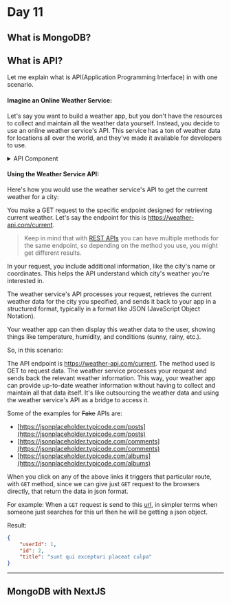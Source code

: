 # Day 11

## What is MongoDB?


## What is API?

Let me explain what is API(Application Programming Interface) in with one scenario.

#### Imagine an Online Weather Service:

Let's say you want to build a weather app, but you don't have the resources to collect and maintain all the weather data yourself. Instead, you decide to use an online weather service's API. This service has a ton of weather data for locations all over the world, and they've made it available for developers to use.

<details>
    <summary>
        API Component
    </summary>

- **Endpoint**: Think of an endpoint as a specific URL or web address that the weather service provides. Each endpoint represents a different type of request you can make to the service. For example, there might be an endpoint for getting the current weather, another for getting forecasts, and one for historical weather data.

- **Methods**: In API lingo, methods are like actions you can perform on the endpoints. There are typically four main methods used in APIs:

    - **GET**: This method is like asking for information. You use it when you want to retrieve data from the weather service, such as getting the current weather for a specific city.

    - **POST**: This method is like sending data to the service. You use it when you want to add or create something on the service, like submitting your own weather data.

    - **PUT**: This method is used to update existing data on the service. For example, you might use it to change your preferences for weather alerts.

    - **DELETE**: As the name suggests, this method is used to remove data from the service. You might use it to delete your account or remove a location from your saved places.
</details>

#### Using the Weather Service API:

Here's how you would use the weather service's API to get the current weather for a city:

You make a GET request to the specific endpoint designed for retrieving current weather. Let's say the endpoint for this is https://weather-api.com/current. 

> Keep in mind that with [REST APIs](https://medium.com/edureka/what-is-rest-api-d26ea9000ee6#:~:text=REST%20suggests%20to%20create%20an,object%20on%20the%20server%20side.) you can have multiple methods for the same endpoint, so depending on the method you use, you might get different results.

In your request, you include additional information, like the city's name or coordinates. This helps the API understand which city's weather you're interested in.

The weather service's API processes your request, retrieves the current weather data for the city you specified, and sends it back to your app in a structured format, typically in a format like JSON (JavaScript Object Notation).

Your weather app can then display this weather data to the user, showing things like temperature, humidity, and conditions (sunny, rainy, etc.).

So, in this scenario:

The API endpoint is https://weather-api.com/current.
The method used is GET to request data.
The weather service processes your request and sends back the relevant weather information.
This way, your weather app can provide up-to-date weather information without having to collect and maintain all that data itself. It's like outsourcing the weather data and using the weather service's API as a bridge to access it.


Some of the examples for ~~Fake~~ APIs are:
- [https://jsonplaceholder.typicode.com/posts](https://jsonplaceholder.typicode.com/posts)
- [https://jsonplaceholder.typicode.com/comments](https://jsonplaceholder.typicode.com/comments)
- [https://jsonplaceholder.typicode.com/albums](https://jsonplaceholder.typicode.com/albums)

When you click on any of the above links it triggers that particular route, with `GET` method, since we can give just `GET` request to the browsers directly, that return the data in json format.

For example:
When a `GET` request is send to this [url](https://jsonplaceholder.typicode.com/albums/2), in simpler terms when someone just searches for this url then he will be getting a json object.

Result:
```json
{
    "userId": 1,
    "id": 2,
    "title": "sunt qui excepturi placeat culpa"
}
```

---










## MongoDB with NextJS

